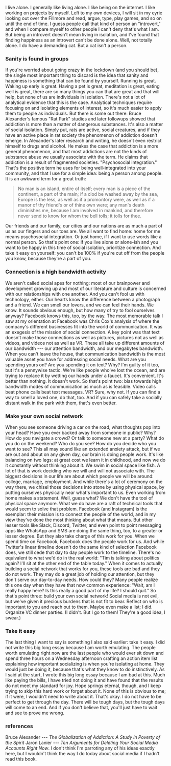 I live alone.
I generally like living alone. I like being on the internet. I like working on projects by myself. Left to my own devices, I will sit in my eyrie looking out over the Fillmore and read, argue, type, play games, and so on until the end of time.
I guess people call that kind of person an "introvert," and when I compare myself to other people I can't deny that's what I am. But being an introvert doesn't mean living in isolation, and I've found that finding happiness as an introvert can't be done alone.
Well, not totally alone. I do have a demanding cat. But a cat isn't a person.

### Sanity is found in groups

If you're worried about going crazy in the lockdown (and you should be), the single most important thing to discard is the idea that sanity and happiness is something that can be found by yourself. Running is great. Waking up early is great. Having a pet is great, meditation is great, eating well is great, there are so many things you can that are great and that will help, but none of us are individuals in isolation.
There's not a lot of analytical evidence that this is the case. Analytical techniques require focusing on and isolating elements of interest, so it's much easier to apply them to people as individuals. But there is some out there: Bruce Alexander's famous "Rat Park" studies and later followups showed that addiction is more than a matter of dangerous substances. It's also a matter of social isolation. Simply put, rats are active, social creatures, and if they have an active place in rat society the phenomenon of addiction doesn't emerge.
In Alexander's later research and writing, he doesn't even restrict himself to drugs and alcohol. He makes the case that addiction is a more general phenomenon, and that most addictions are not the kinds of substance abuse we usually associate with the term. He claims that addiction is a result of fragmented societies.
"Psychosocial integration." That's the positive term he uses for being well-integrated into your community, and that I use for a simple idea: being a person among people. It is an awkward term for a great truth:

> No man is an island,  entire of itself; every man is a piece of the continent, a part of the main; if a clod be washed away by the sea, Europe is the less, as well as if a promontory were, as well as if a manor of thy friend's or of thine own were;  any man's death diminishes me, because I am involved in mankind, and therefore never send to know for whom the bell tolls; it tolls for thee.

Our friends and our family, our cities and our nations are as much a part of us as our fingers and our toes are. We all want to find home: home for me means psychosocial integration. Or just home, if I want to use words like a normal person.
So that's point one: if you live alone or alone-ish and you want to be happy in this time of social isolation, prioritize connection. And take it easy on yourself: you can't be 100% if you're cut off from the people you know, because they're a part of you.

### Connection is a high bandwidth activity

We aren't called social apes for nothing: most of our brainpower and development growing up and most of our literature and culture is concerned with our relationships with one another.
And you can't fool us with technology, either. Our hearts know the difference between a photograph and a friend. We can smell our lovers, and we can feel their hands. We know. It sounds obvious enough, but how many of try to fool ourselves anyway?
Facebook knows this, too, by the way. The most memorable talk I saw at my orientation at Facebook was Chris Cox's analysis of where the company's different businesses fit into the world of communication. It was an exegesis of the mission of social connection.
A key point was that text doesn't make those connections as well as pictures, pictures not as well as videos, and videos not as well as VR. These all take up different amounts of our bandwidth --- our attention bandwidth, and our megabytes bandwidth. When you can't leave the house, that communication bandwidth is the most valuable asset you have for addressing social needs.
What are you spending yours on? Are you spending it on text? Why? I'm guilty of it too, but it's a pennywise tactic. We're like people who've lost the ocean, and are trying to replace it by wetting our hands under a faucet. It's convenient. It's better than nothing. It doesn't work.
So that's point two: bias towards high bandwidth modes of communication as much as is feasible. Video calls beat phone calls beat text messages. VR? Sure, why not. If you can find a way to smell a loved one, do that, too. And if you can safely take a socially distant walk in the park with them, that's even better.

### Make your own social network

When you see someone driving a car on the road, what thoughts pop into your head?
Have you ever backed away from someone in public? Why?
How do you navigate a crowd? Or talk to someone new at a party?
What do you do on the weekend? Who do you see? How do you decide who you want to see?
This all may sound like an extended anxiety attack, but if we are out and about on any given day, our brain is doing people work. It's like balancing on two legs: at great cost we learn it in childhood, and now we do it constantly without thinking about it. We swim in social space like fish.
A lot of that is work deciding who we will and will not associate with. The biggest decisions in our life are about which people we will be around: college, marriage, employment. And while there's a lot of ceremony on the way there, we chisel those decisions into stone by using physical space, by putting ourselves physically near what's important to us. Even working from home makes a statement.
Well, guess what? We don't have the tool of physical space anymore.
What we do have are a raft of technical tools that would seem to solve that problem. Facebook (and Instagram) is the exemplar: their mission is to connect the people of the world, and in my view they've done the most thinking about what that means. But other lesser tools like Slack, Discord, Twitter, and even point to point messaging apps like WhatsApp and SMS are doing the same thing, too, to a greater or lesser degree.
But they also take charge of this work for you. When we spend time on Facebook, Facebook does the people work for us. And while Twitter's linear timeline doesn't do the same kind of selection Facebook does, we still cede that day to day people work to the timeline. There's no equivalent to what we'd do in the real world: "Tim is talking about politics again? I'll sit at the other end of the table today."
When it comes to actually building a social network that works for you, these tools are bad and they do not work. They may do a great job of holding our attention, but they don't serve our day-to-day needs. How could they? Many people realize this one day when they have that now common experience: "Wait, am I really happy here? Is this really a good part of my life? I should quit."
So that's point three: build your own social network! Social media is not evil, but we've given it precious burdens that is not fit to bear. Reflect on who is important to you and reach out to them. Maybe even make a list; I did. Organize VC dinner parties. (I didn't. But I go to them! They're a good idea, I swear.)

### Take it easy

The last thing I want to say is something I also said earlier: take it easy.
I did not write this big long essay because I am worth emulating. The people worth emulating right now are the last people who would ever sit down and spend three hours on a Wednesday afternoon crafting an action item list explaining how important socializing is when you're isolating at home. They would just be doing it, because that's what they know to do instinctively.
As I said at the start, I wrote this big long essay because I am bad at this. Much like paying the bills, I have tried not doing it and have found that the results do not meet my standard for joy. Hope springs eternal, though, and I keep trying to skip this hard work or forget about it. None of this is obvious to me; if it were, I wouldn't need to write about it.
That's okay. I do not have to be perfect to get through the day. There will be tough days, but the tough days will come to an end. And if you don't believe that, you'll just have to wait and see to prove me wrong.

### references

Bruce Alexander --- _The Globalization of Addiction: A Study in Poverty of the Spirit_
Jaron Lanier --- _Ten Arguments for Deleting Your Social Media Accounts Right Now_.  I don't think I'm parroting any of his ideas exactly here, but I wouldn't think the way I do today about social media if I hadn't read this book.
